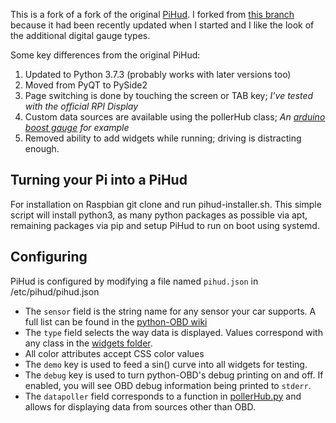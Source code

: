 
This is a fork of a fork of the original [PiHud](https://github.com/brendan-w/pihud). I forked from [this branch](https://github.com/star0x4b/pihud) because it had been recently updated when I started and I like the look of the additional digital gauge types.

Some key differences from the original PiHud:

1. Updated to Python 3.7.3 (probably works with later versions too)
2. Moved from PyQT to PySide2
3. Page switching is done by touching the screen or TAB key; *I've tested with the official RPI Display*
4. Custom data sources are available using the pollerHub class; *An [arduino boost gauge](https://github.com/andybaran/mega-boostgauge) for example*
5. Removed ability to add widgets while running; driving is distracting enough.
 

Turning your Pi into a PiHud
----------------------------

For installation on Raspbian git clone and run pihud-installer.sh.  This simple script will install python3, as many python packages as possible via apt, remaining packages via pip and setup PiHud to run on boot using systemd.

Configuring
-----------

PiHud is configured by modifying a file named `pihud.json` in /etc/pihud/pihud.json

-   The `sensor` field is the string name for any sensor your car supports. A full list can be found in the [python-OBD wiki](http://python-obd.readthedocs.io/en/latest/Command%20Tables/)
-   The `type` field selects the way data is displayed. Values correspond with any class in the [widgets folder](https://github.com/andybaran/pihud/tree/master/pihud/widgets).
-   All color attributes accept CSS color values
-   The `demo` key is used to feed a sin() curve into all widgets for testing.
-   The `debug` key is used to turn python-OBD's debug printing on and off. If enabled, you will see OBD debug information being printed to `stderr`.
-   The `datapoller` field corresponds to a function in [pollerHub.py](https://github.com/andybaran/pihud/blob/master/pihud/pollerHub.py) and allows for displaying data from sources other than OBD.  
